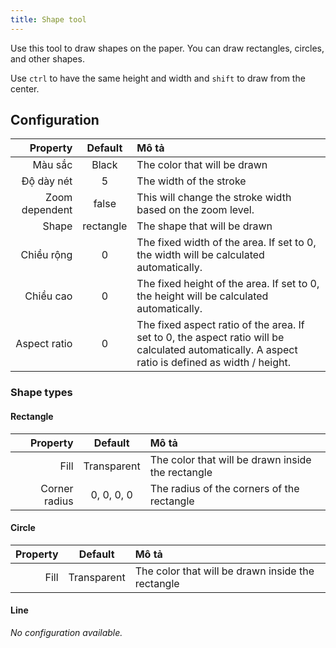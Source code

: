 ```yaml
---
title: Shape tool
---
```


Use this tool to draw shapes on the paper.
You can draw rectangles, circles, and other shapes.

Use `ctrl` to have the same height and width and `shift` to draw from the center.

## Configuration

|       Property |  Default  | Mô tả                                                                                                                                                                                            |
| -------------: | :-------: | :----------------------------------------------------------------------------------------------------------------------------------------------------------------------------------------------- |
|        Màu sắc |   Black   | The color that will be drawn                                                                                                                                                                     |
|     Độ dày nét |     5     | The width of the stroke                                                                                                                                                                          |
| Zoom dependent |   false   | This will change the stroke width based on the zoom level.                                                                                                                       |
|          Shape | rectangle | The shape that will be drawn                                                                                                                                                                     |
|     Chiều rộng |     0     | The fixed width of the area. If set to 0, the width will be calculated automatically.                                                                            |
|      Chiều cao |     0     | The fixed height of the area. If set to 0, the height will be calculated automatically.                                                                          |
|   Aspect ratio |     0     | The fixed aspect ratio of the area. If set to 0, the aspect ratio will be calculated automatically. A aspect ratio is defined as width / height. |

### Shape types

#### Rectangle

|      Property |   Default   | Mô tả                                             |
| ------------: | :---------: | :------------------------------------------------ |
|          Fill | Transparent | The color that will be drawn inside the rectangle |
| Corner radius |  0, 0, 0, 0 | The radius of the corners of the rectangle        |

#### Circle

| Property |   Default   | Mô tả                                             |
| -------: | :---------: | :------------------------------------------------ |
|     Fill | Transparent | The color that will be drawn inside the rectangle |

#### Line

_No configuration available._
